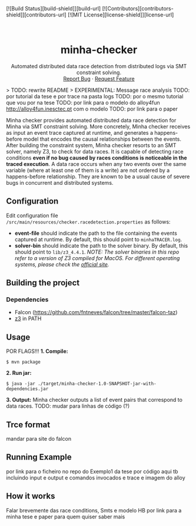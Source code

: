 <?xml version="1.0"?>

[![Build Status][build-shield]][build-url]
[![Contributors][contributors-shield]][contributors-url]
[![MIT License][license-shield]][license-url]

<br/>
<p align="center"><h1 align="center">minha-checker</h1><p align="center">
Automated distributed data race detection from distributed logs via SMT constraint solving.
<br/>
<!--<a href=""><strong>Explore the docs &#xBB;</strong></a>
<br/>
<br/>-->
<a href="https://github.com/jcp19/Minha-checker/issues">Report Bug</a>
&#xB7;
<a href="https://github.com/jcp19/Minha-checker/issues">Request Feature</a>
</p></p>


&gt; TODO: rewrite README
&gt; EXPERIMENTAL: Message race analysis
TODO: por tutorial da tese e por trace na pasta logs
TODO: por o mesmo tutorial que vou por na tese
TODO: por link para o modelo do alloy4fun http://alloy4fun.inesctec.pt com o modelo
TODO: por link para o paper

Minha checker provides automated distributed data race detection for Minha via SMT constraint solving. More concretely, Minha checker receives as input an event trace captured at runtime, and generates a happens-before model that encodes the causal relationships between the events. After building the constraint system, Minha checker resorts to an SMT solver, namely Z3, to check for data races. It is capable of detecting race conditions **even if no bug caused by races conditions is noticeable in the traced execution**. A data race occurs when any two events over the same variable (where at least one of them is a write) are not ordered by a happens-before relationship. They are known to be a usual cause of severe bugs in concurrent and distributed systems.

## Configuration 

Edit configuration file `/src/main/resources/checker.racedetection.properties` as follows:
- **event-file** should indicate the path to the file containing the events captured at runtime. By default, this should point to `minhaTRACER.log`.
- **solver-bin** should indicate the path to the solver binary. By default, this should point to `lib/z3_4.4.1`. *NOTE: The solver binaries in this repo refer to a version of Z3 compiled for MacOS. For different operating systems, please check the [official site](https://github.com/Z3Prover/z3).*


## Building the project
### Dependencies
- Falcon (https://github.com/fntneves/falcon/tree/master/falcon-taz)
- [z3](https://github.com/Z3Prover/z3) in PATH

## Usage
POR FLAGS!!!
**1. Compile:**

```
$ mvn package 
```

**2. Run jar:**

```
$ java -jar ./target/minha-checker-1.0-SNAPSHOT-jar-with-dependencies.jar
```

**3. Output:** Minha checker outputs a list of event pairs that correspond to data races. TODO: mudar para linhas de código (?)

## Trce format
mandar para site do falcon

## Running Example
por link para o ficheiro no repo do Exemplo1 da tese
por código aqui tb incluindo input e output e comandos invocados e trace e imagem do alloy

## How it works
Falar brevemente das race conditions, Smts e modelo HB
por link para a minha tese e paper para quem quiser saber mais

